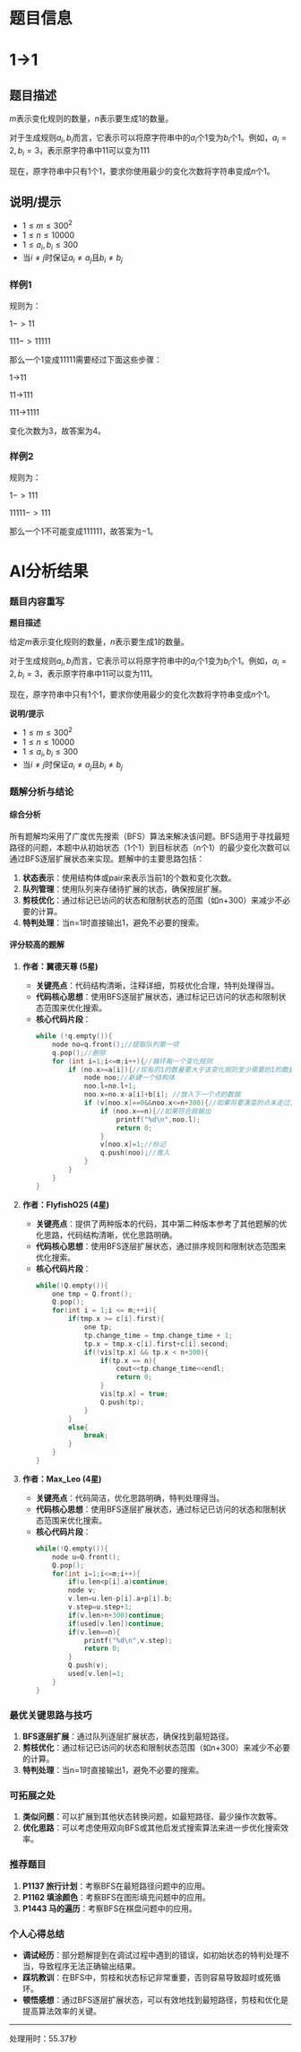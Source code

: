 # 题目信息

# 1→1

## 题目描述

$m$表示变化规则的数量，$n$表示要生成$1$的数量。

对于生成规则$a_{i},b_{i}$而言，它表示可以将原字符串中的$a_{i}$个$1$变为$b_{i}$个$1$。例如，$a_{i}=2,b_{i}=3$，表示原字符串中$11$可以变为$111$

现在，原字符串中只有$1$个$1$，要求你使用最少的变化次数将字符串变成$n$个$1$。

## 说明/提示

- $1≤m≤300^{2}$
- $1≤n≤10000$
- $1≤a_{i},b_{i}≤300$
- 当$i≠j$时保证$a_{i}≠a_{j}$且$b_{i}≠b_{j}$


### 样例$1$

规则为：

$1->11$

$111->11111$

那么一个$1$变成$11111$需要经过下面这些步骤：

1->11

11->111

111->1111

变化次数为$3$，故答案为$4$。

### 样例$2$

规则为：

$1->111$

$11111->111$

那么一个$1$不可能变成$111111$，故答案为$-1$。

# AI分析结果

### 题目内容重写

**题目描述**

给定$m$表示变化规则的数量，$n$表示要生成$1$的数量。

对于生成规则$a_{i},b_{i}$而言，它表示可以将原字符串中的$a_{i}$个$1$变为$b_{i}$个$1$。例如，$a_{i}=2,b_{i}=3$，表示原字符串中$11$可以变为$111$。

现在，原字符串中只有$1$个$1$，要求你使用最少的变化次数将字符串变成$n$个$1$。

**说明/提示**

- $1≤m≤300^{2}$
- $1≤n≤10000$
- $1≤a_{i},b_{i}≤300$
- 当$i≠j$时保证$a_{i}≠a_{j}$且$b_{i}≠b_{j}$

### 题解分析与结论

#### 综合分析

所有题解均采用了广度优先搜索（BFS）算法来解决该问题。BFS适用于寻找最短路径的问题，本题中从初始状态（1个1）到目标状态（n个1）的最少变化次数可以通过BFS逐层扩展状态来实现。题解中的主要思路包括：

1. **状态表示**：使用结构体或pair来表示当前1的个数和变化次数。
2. **队列管理**：使用队列来存储待扩展的状态，确保按层扩展。
3. **剪枝优化**：通过标记已访问的状态和限制状态的范围（如n+300）来减少不必要的计算。
4. **特判处理**：当n=1时直接输出1，避免不必要的搜索。

#### 评分较高的题解

1. **作者：翼德天尊 (5星)**
   - **关键亮点**：代码结构清晰，注释详细，剪枝优化合理，特判处理得当。
   - **代码核心思想**：使用BFS逐层扩展状态，通过标记已访问的状态和限制状态范围来优化搜索。
   - **核心代码片段**：
     ```cpp
     while (!q.empty()){
         node no=q.front();//提取队列第一项
         q.pop();//删除
         for (int i=1;i<=m;i++){//循环每一个变化规则
             if (no.x>=a[i]){//现有的1的数量要大于该变化规则至少需要的1的数量
                 node noo;//新建一个结构体
                 noo.l=no.l+1;
                 noo.x=no.x-a[i]+b[i]; //放入下一个点的数据
                 if (v[noo.x]==0&&noo.x<=n+300){//如果将要演变的点未走过且在范围内
                     if (noo.x==n){//如果符合就输出
                         printf("%d\n",noo.l);
                         return 0;
                     }
                     v[noo.x]=1;//标记
                     q.push(noo);//推入
                 }
             }
         }
     }
     ```

2. **作者：FlyfishO25 (4星)**
   - **关键亮点**：提供了两种版本的代码，其中第二种版本参考了其他题解的优化思路，代码结构清晰，优化思路明确。
   - **代码核心思想**：使用BFS逐层扩展状态，通过排序规则和限制状态范围来优化搜索。
   - **核心代码片段**：
     ```cpp
     while(!Q.empty()){
         one tmp = Q.front();
         Q.pop();
         for(int i = 1;i <= m;++i){
             if(tmp.x >= c[i].first){
                 one tp;
                 tp.change_time = tmp.change_time + 1;
                 tp.x = tmp.x-c[i].first+c[i].second;
                 if(!vis[tp.x] && tp.x < n+300){
                     if(tp.x == n){
                         cout<<tp.change_time<<endl;
                         return 0;
                     }
                     vis[tp.x] = true;
                     Q.push(tp);
                 }
             }
             else{
                 break;
             }
         }
     }
     ```

3. **作者：Max_Leo (4星)**
   - **关键亮点**：代码简洁，优化思路明确，特判处理得当。
   - **代码核心思想**：使用BFS逐层扩展状态，通过标记已访问的状态和限制状态范围来优化搜索。
   - **核心代码片段**：
     ```cpp
     while(!Q.empty()){
         node u=Q.front();
         Q.pop();
         for(int i=1;i<=m;i++){
             if(u.len<p[i].a)continue;
             node v;
             v.len=u.len-p[i].a+p[i].b;
             v.step=u.step+1;
             if(v.len>n+300)continue;
             if(used[v.len])continue;
             if(v.len==n){
                 printf("%d\n",v.step);
                 return 0;
             }
             Q.push(v);
             used[v.len]=1;
         }
     }
     ```

### 最优关键思路与技巧

1. **BFS逐层扩展**：通过队列逐层扩展状态，确保找到最短路径。
2. **剪枝优化**：通过标记已访问的状态和限制状态范围（如n+300）来减少不必要的计算。
3. **特判处理**：当n=1时直接输出1，避免不必要的搜索。

### 可拓展之处

1. **类似问题**：可以扩展到其他状态转换问题，如最短路径、最少操作次数等。
2. **优化思路**：可以考虑使用双向BFS或其他启发式搜索算法来进一步优化搜索效率。

### 推荐题目

1. **P1137 旅行计划**：考察BFS在最短路径问题中的应用。
2. **P1162 填涂颜色**：考察BFS在图形填充问题中的应用。
3. **P1443 马的遍历**：考察BFS在棋盘问题中的应用。

### 个人心得总结

- **调试经历**：部分题解提到在调试过程中遇到的错误，如初始状态的特判处理不当，导致程序无法正确输出结果。
- **踩坑教训**：在BFS中，剪枝和状态标记非常重要，否则容易导致超时或死循环。
- **顿悟感想**：通过BFS逐层扩展状态，可以有效地找到最短路径，剪枝和优化是提高算法效率的关键。

---
处理用时：55.37秒